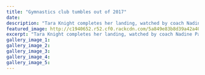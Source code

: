 ```yaml
---
title: "Gymnastics club tumbles out of 2017"
date: 
description: "Tara Knight completes her landing, watched by coach Nadine Pascoe (former WHS student), at the Wanganui Boys and Girls Gym Club end of year programme event at Springvale Stadium..."
featured_image: http://c1940652.r52.cf0.rackcdn.com/5a849e83b8d39a42a400061c/boys--girls-gym-nadine-pascoe-ex.jpg
excerpt: "Tara Knight completes her landing, watched by coach Nadine Pascoe (former WHS student), at the Wanganui Boys and Girls Gym Club end of year programme event at Springvale Stadium."
gallery_image_1: 
gallery_image_2: 
gallery_image_3: 
gallery_image_4: 
gallery_image_5: 
---
```

